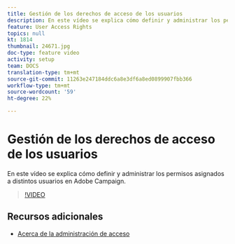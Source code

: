 ```yaml
---
title: Gestión de los derechos de acceso de los usuarios
description: En este vídeo se explica cómo definir y administrar los permisos asignados a distintos usuarios en Adobe Campaign.
feature: User Access Rights
topics: null
kt: 1814
thumbnail: 24671.jpg
doc-type: feature video
activity: setup
team: DOCS
translation-type: tm+mt
source-git-commit: 11263e247184ddc6a8e3df6a8ed0899907fbb366
workflow-type: tm+mt
source-wordcount: '59'
ht-degree: 22%

---
```



# Gestión de los derechos de acceso de los usuarios

En este vídeo se explica cómo definir y administrar los permisos asignados a distintos usuarios en Adobe Campaign.

>[!VIDEO](https://video.tv.adobe.com/v/24671?quality=12)

## Recursos adicionales

* [Acerca de la administración de acceso](https://docs.adobe.com/content/help/en/campaign-standard/using/administrating/users-and-security/about-access-management.html)

